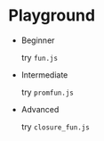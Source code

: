 # Playground

- Beginner

  try `fun.js`

- Intermediate

  try `promfun.js`

- Advanced

  try `closure_fun.js`

